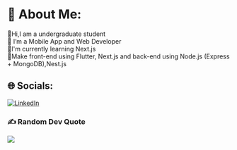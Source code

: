 # 💫 About Me:
👋Hi,I am a undergraduate student<br>🌱 I’m a Mobile App and Web Developer<br>💫I'm currently learning Next.js <br>🌱Make front-end using Flutter, Next.js and back-end using Node.js (Express + MongoDB),Nest.js
<!-- <p>
  <img src="https://github.com/rithikjain/rithikjain/blob/master/code.gif"> 
  <br>

</p> -->


## 🌐 Socials:
[![LinkedIn](https://img.shields.io/badge/LinkedIn-%230077B5.svg?logo=linkedin&logoColor=white)](https://www.linkedin.com/in/shivansh-agrawal-4b215123a/) 



### ✍️ Random Dev Quote
![](https://quotes-github-readme.vercel.app/api?type=horizontal&theme=dark)


